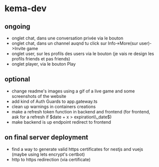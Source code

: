# kema-dev

## ongoing

- onglet chat, dans une conversation privée via le bouton
- onglet chat, dans un channel auqnd tu click sur Info->More(sur user)->Invite game
- onglet user, sur les profils des users via le bouton (je vais re design les profils friends et pas friends)
- onglet player, via le bouton Play

## optional

* change readme's images using a gif of a live game and some screenshots of the website
* add kind of Auth Guards to app.gateway.ts
* clean up warnings in containers creations
* make a refresh token function in backend and frontend (for frontend, ask for a refresh if $date + x > expiration\\_date$)
* make backend is up endpoint redirect to frontend

## on final server deployment

* find a way to generate valid https certificates for nestjs and vuejs (maybe using lets encrypt's certbot)
* http to https redirection (via certificate)
